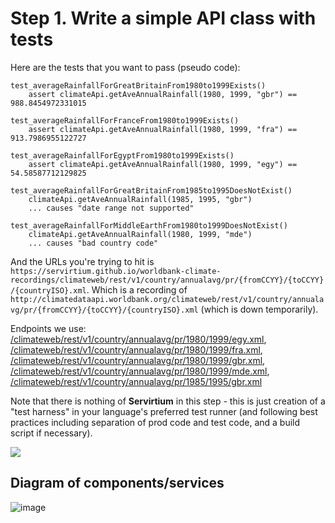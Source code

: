 # Step 1. Write a simple API class with tests

Here are the tests that you want to pass (pseudo code):

```
test_averageRainfallForGreatBritainFrom1980to1999Exists()
    assert climateApi.getAveAnnualRainfall(1980, 1999, "gbr") == 988.8454972331015

test_averageRainfallForFranceFrom1980to1999Exists()
    assert climateApi.getAveAnnualRainfall(1980, 1999, "fra") == 913.7986955122727

test_averageRainfallForEgyptFrom1980to1999Exists()
    assert climateApi.getAveAnnualRainfall(1980, 1999, "egy") == 54.58587712129825

test_averageRainfallForGreatBritainFrom1985to1995DoesNotExist()
    climateApi.getAveAnnualRainfall(1985, 1995, "gbr")
    ... causes "date range not supported" 

test_averageRainfallForMiddleEarthFrom1980to1999DoesNotExist()
    climateApi.getAveAnnualRainfall(1980, 1999, "mde")
    ... causes "bad country code"
```

And the URLs you're trying to hit is 
`https://servirtium.github.io/worldbank-climate-recordings/climateweb/rest/v1/country/annualavg/pr/{fromCCYY}/{toCCYY}/{countryISO}.xml`. 
Which is a recording of `http://climatedataapi.worldbank.org/climateweb/rest/v1/country/annualavg/pr/{fromCCYY}/{toCCYY}/{countryISO}.xml` (which is down temporarily).

Endpoints we use: [/climateweb/rest/v1/country/annualavg/pr/1980/1999/egy.xml](https://servirtium.github.io/worldbank-climate-recordings/climateweb/rest/v1/country/annualavg/pr/1980/1999/egy.xml), [/climateweb/rest/v1/country/annualavg/pr/1980/1999/fra.xml](https://servirtium.github.io/worldbank-climate-recordings/climateweb/rest/v1/country/annualavg/pr/1980/1999/fra.xml), [/climateweb/rest/v1/country/annualavg/pr/1980/1999/gbr.xml](https://servirtium.github.io/worldbank-climate-recordings/climateweb/rest/v1/country/annualavg/pr/1980/1999/gbr.xml), [/climateweb/rest/v1/country/annualavg/pr/1980/1999/mde.xml](https://servirtium.github.io/worldbank-climate-recordings/climateweb/rest/v1/country/annualavg/pr/1980/1999/mde.xml), [/climateweb/rest/v1/country/annualavg/pr/1985/1995/gbr.xml](https://servirtium.github.io/worldbank-climate-recordings/climateweb/rest/v1/country/annualavg/pr/1985/1995/gbr.xml)

Note that there is nothing of **Servirtium** in this step - this is just creation of a "test harness" 
in your language's preferred test runner (and following best practices including separation of 
prod code and test code, and a build script if necessary).

<img src="https://raw.github.com/servirtium/README/master/1.svg?sanitize=true">

## Diagram of components/services

![image](https://user-images.githubusercontent.com/82182/91485584-fb7f6e80-e8a2-11ea-98ff-f1116f1bf2b4.png)
